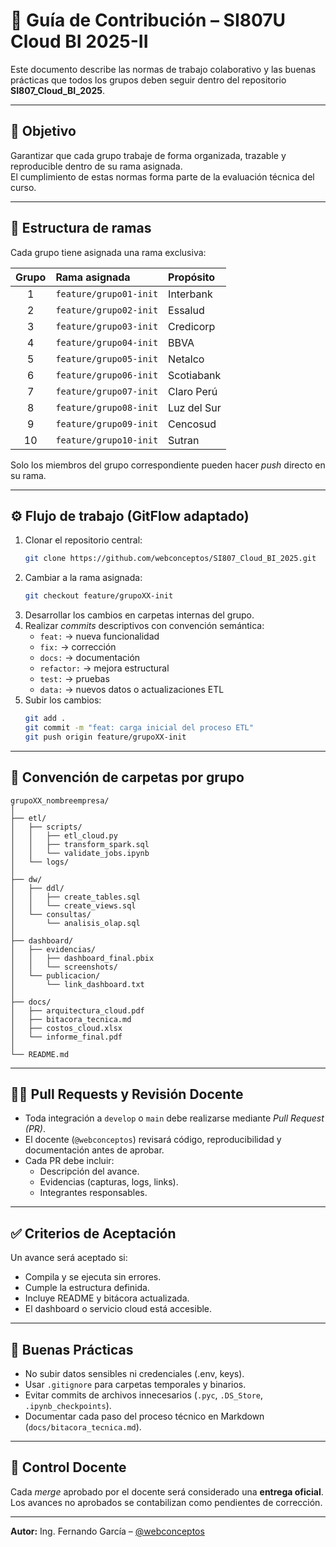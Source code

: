 # 🧾 Guía de Contribución – SI807U Cloud BI 2025-II

Este documento describe las normas de trabajo colaborativo y las buenas prácticas que todos los grupos deben seguir dentro del repositorio **SI807_Cloud_BI_2025**.

---

## 🧠 Objetivo

Garantizar que cada grupo trabaje de forma organizada, trazable y reproducible dentro de su rama asignada.  
El cumplimiento de estas normas forma parte de la evaluación técnica del curso.

---

## 🧩 Estructura de ramas

Cada grupo tiene asignada una rama exclusiva:

| Grupo | Rama asignada | Propósito |
|:--:|:--|:--|
| 1 | `feature/grupo01-init` | Interbank |
| 2 | `feature/grupo02-init` | Essalud |
| 3 | `feature/grupo03-init` | Credicorp |
| 4 | `feature/grupo04-init` | BBVA |
| 5 | `feature/grupo05-init` | Netalco |
| 6 | `feature/grupo06-init` | Scotiabank |
| 7 | `feature/grupo07-init` | Claro Perú |
| 8 | `feature/grupo08-init` | Luz del Sur |
| 9 | `feature/grupo09-init` | Cencosud |
| 10 | `feature/grupo10-init` | Sutran |

Solo los miembros del grupo correspondiente pueden hacer *push* directo en su rama.

---

## ⚙️ Flujo de trabajo (GitFlow adaptado)

1. Clonar el repositorio central:
   ```bash
   git clone https://github.com/webconceptos/SI807_Cloud_BI_2025.git
   ```
2. Cambiar a la rama asignada:
   ```bash
   git checkout feature/grupoXX-init
   ```
3. Desarrollar los cambios en carpetas internas del grupo.
4. Realizar *commits* descriptivos con convención semántica:
   - `feat:` → nueva funcionalidad  
   - `fix:` → corrección  
   - `docs:` → documentación  
   - `refactor:` → mejora estructural  
   - `test:` → pruebas  
   - `data:` → nuevos datos o actualizaciones ETL
5. Subir los cambios:
   ```bash
   git add .
   git commit -m "feat: carga inicial del proceso ETL"
   git push origin feature/grupoXX-init
   ```

---

## 🧾 Convención de carpetas por grupo

```
grupoXX_nombreempresa/
│
├── etl/
│   ├── scripts/
│   │   ├── etl_cloud.py
│   │   ├── transform_spark.sql
│   │   └── validate_jobs.ipynb
│   └── logs/
│
├── dw/
│   ├── ddl/
│   │   ├── create_tables.sql
│   │   └── create_views.sql
│   └── consultas/
│       └── analisis_olap.sql
│
├── dashboard/
│   ├── evidencias/
│   │   ├── dashboard_final.pbix
│   │   └── screenshots/
│   └── publicacion/
│       └── link_dashboard.txt
│
├── docs/
│   ├── arquitectura_cloud.pdf
│   ├── bitacora_tecnica.md
│   ├── costos_cloud.xlsx
│   └── informe_final.pdf
│
└── README.md
```

---

## 🧑‍💻 Pull Requests y Revisión Docente

- Toda integración a `develop` o `main` debe realizarse mediante *Pull Request (PR)*.  
- El docente (`@webconceptos`) revisará código, reproducibilidad y documentación antes de aprobar.  
- Cada PR debe incluir:
  - Descripción del avance.  
  - Evidencias (capturas, logs, links).  
  - Integrantes responsables.

---

## ✅ Criterios de Aceptación

Un avance será aceptado si:
- Compila y se ejecuta sin errores.  
- Cumple la estructura definida.  
- Incluye README y bitácora actualizada.  
- El dashboard o servicio cloud está accesible.  

---

## 🧠 Buenas Prácticas

- No subir datos sensibles ni credenciales (.env, keys).  
- Usar `.gitignore` para carpetas temporales y binarios.  
- Evitar commits de archivos innecesarios (`.pyc`, `.DS_Store`, `.ipynb_checkpoints`).  
- Documentar cada paso del proceso técnico en Markdown (`docs/bitacora_tecnica.md`).

---

## 🏁 Control Docente

Cada *merge* aprobado por el docente será considerado una **entrega oficial**.  
Los avances no aprobados se contabilizan como pendientes de corrección.  

---
**Autor:** Ing. Fernando García – [@webconceptos](https://github.com/webconceptos)
